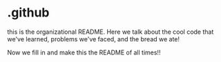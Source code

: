 # .github

this is the organizational README. Here we talk about the cool code that we've learned, problems we've faced, and the bread we ate!

Now we fill in and make this the README of all times!!

